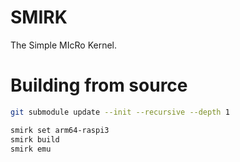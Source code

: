 # SMIRK

The Simple MIcRo Kernel.

# Building from source

```sh
git submodule update --init --recursive --depth 1

smirk set arm64-raspi3
smirk build
smirk emu
```
